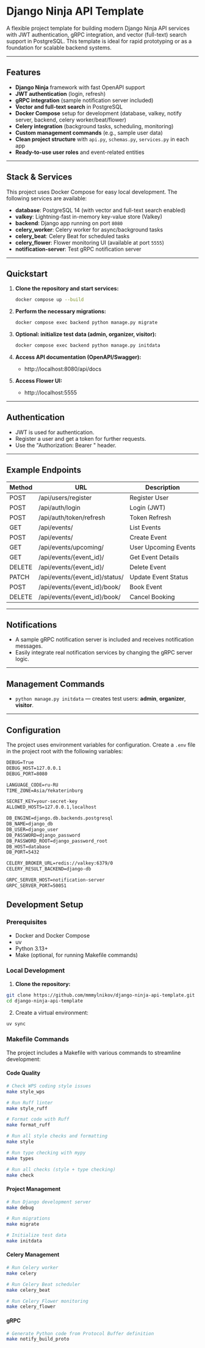 # Django Ninja API Template

A flexible project template for building modern Django Ninja API services with
JWT authentication, gRPC integration, and vector (full-text) search support in
PostgreSQL. This template is ideal for rapid prototyping or as a foundation
for scalable backend systems.

---

## Features

- **Django Ninja** framework with fast OpenAPI support
- **JWT authentication** (login, refresh)
- **gRPC integration** (sample notification server included)
- **Vector and full-text search** in PostgreSQL
- **Docker Compose** setup for development (database, valkey, notify server, 
    backend, celery worker/beat/flower)
- **Celery integration** (background tasks, scheduling, monitoring)
- **Custom management commands** (e.g., sample user data)
- **Clean project structure** with `api.py`, `schemas.py`, `services.py`
    in each app
- **Ready-to-use user roles** and event-related entities

---

## Stack & Services

This project uses Docker Compose for easy local development. The following
services are available:

- **database**: PostgreSQL 14 (with vector and full-text search enabled)
- **valkey**: Lightning-fast in-memory key-value store (Valkey)
- **backend**: Django app running on port `8080`
- **celery_worker**: Celery worker for async/background tasks
- **celery_beat**: Celery Beat for scheduled tasks
- **celery_flower**: Flower monitoring UI (available at port `5555`)
- **notification-server**: Test gRPC notification server

---

## Quickstart

1. **Clone the repository and start services:**
    ```sh
    docker compose up --build
    ```

2. **Perform the necessary migrations:**
    ```sh
    docker compose exec backend python manage.py migrate
    ```

3. **Optional: initialize test data (admin, organizer, visitor):**
    ```sh
    docker compose exec backend python manage.py initdata
    ```

4. **Access API documentation (OpenAPI/Swagger):**
    - http://localhost:8080/api/docs

5. **Access Flower UI:**
    - http://localhost:5555

---

## Authentication

- JWT is used for authentication.
- Register a user and get a token for further requests.
- Use the "Authorization: Bearer <token>" header.

---

## Example Endpoints

| Method | URL                            | Description            |
|--------|--------------------------------|------------------------|
| POST   | /api/users/register            | Register User          |
| POST   | /api/auth/login                | Login (JWT)            |
| POST   | /api/auth/token/refresh        | Token Refresh          |
| GET    | /api/events/                   | List Events            |
| POST   | /api/events/                   | Create Event           |
| GET    | /api/events/upcoming/          | User Upcoming Events   |
| GET    | /api/events/{event_id}/        | Get Event Details      |
| DELETE | /api/events/{event_id}/        | Delete Event           |
| PATCH  | /api/events/{event_id}/status/ | Update Event Status    |
| POST   | /api/events/{event_id}/book/   | Book Event             |
| DELETE | /api/events/{event_id}/book/   | Cancel Booking         |

---

## Notifications

- A sample gRPC notification server is included and receives notification
  messages.
- Easily integrate real notification services by changing the gRPC server logic.

---

## Management Commands

- `python manage.py initdata` — creates test users: **admin**, **organizer**, **visitor**.

---

## Configuration

The project uses environment variables for configuration. Create a `.env` file 
in the project root with the following variables:

```txt
DEBUG=True
DEBUG_HOST=127.0.0.1
DEBUG_PORT=8080

LANGUAGE_CODE=ru-RU
TIME_ZONE=Asia/Yekaterinburg

SECRET_KEY=your-secret-key
ALLOWED_HOSTS=127.0.0.1,localhost

DB_ENGINE=django.db.backends.postgresql
DB_NAME=django_db
DB_USER=django_user
DB_PASSWORD=django_password
DB_PASSWORD_ROOT=django_password_root
DB_HOST=database
DB_PORT=5432

CELERY_BROKER_URL=redis://valkey:6379/0
CELERY_RESULT_BACKEND=django-db

GRPC_SERVER_HOST=notification-server
GRPC_SERVER_PORT=50051
```

## Development Setup

### Prerequisites

- Docker and Docker Compose
- uv
- Python 3.13+
- Make (optional, for running Makefile commands)

### Local Development

1. **Clone the repository:**
```sh
git clone https://github.com/mmmylnikov/django-ninja-api-template.git
cd django-ninja-api-template
```

2. Create a virtual environment:

```sh
uv sync
```

### Makefile Commands

The project includes a Makefile with various commands to streamline development:

#### Code Quality
```sh
# Check WPS coding style issues
make style_wps

# Run Ruff linter
make style_ruff

# Format code with Ruff
make format_ruff

# Run all style checks and formatting
make style

# Run type checking with mypy
make types

# Run all checks (style + type checking)
make check
```

#### Project Management

```sh
# Run Django development server
make debug

# Run migrations
make migrate

# Initialize test data
make initdata
```

#### Celery Management

```sh
# Run Celery worker
make celery

# Run Celery Beat scheduler
make celery_beat

# Run Celery Flower monitoring
make celery_flower
```

#### gRPC

```sh
# Generate Python code from Protocol Buffer definition
make notify_build_proto
```
